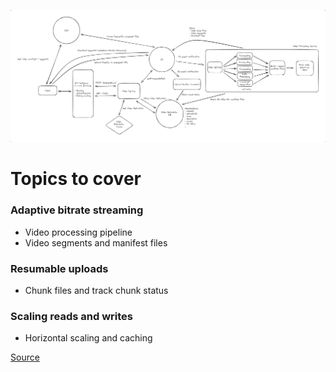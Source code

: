 ![Youtube](images/youtube.png)

# Topics to cover
### Adaptive bitrate streaming
  - Video processing pipeline
  - Video segments and manifest files
### Resumable uploads
  - Chunk files and track chunk status
### Scaling reads and writes
  - Horizontal scaling and caching

[Source](https://www.hellointerview.com/learn/system-design/problem-breakdowns/youtube)
